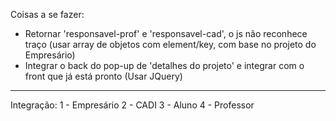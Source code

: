 Coisas a se fazer:

- Retornar 'responsavel-prof' e 'responsavel-cad', o js não reconhece traço (usar array de objetos com element/key, com base no projeto do Empresário)
- Integrar o back do pop-up de 'detalhes do projeto' e integrar com o front que já está pronto (Usar JQuery)

__________________
Integração: 
1 - Empresário
2 - CADI
3 - Aluno
4 - Professor
